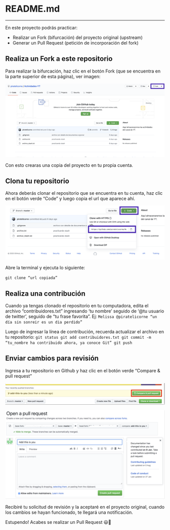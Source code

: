 # README.md
--------------------

En este proyecto podrás practicar:

* Realizar un Fork (bifurcación) del proyecto original (upstream)
* Generar un Pull Request (petición de incorporación del fork)

## Realiza un Fork a este repositorio
Para realizar la bifurcación, haz clic en el botón Fork (que se encuentra en la parte superior de esta página), ver imagen:

![Fork](/img/gh-fork.png)

Con esto crearas una copia del proyecto en tu propia cuenta.

## Clona tu repositorio
Ahora deberás clonar el repositorio que se encuentra en tu cuenta, haz clic en el botón verde “Code” y luego copia el url que aparece ahí.

![Clone](/img/gh-clone.png)

Abre la terminal y ejecuta lo siguiente:

`git clone “url copiada”`

## Realiza una contribución
Cuando ya tengas clonado el repositorio en tu computadora, edita el archivo “contribuidores.txt” ingresando ‘tu nombre’ seguido de ‘@tu usuario de twitter’, seguido de “tu frase favorita”.
Ej: 
`Melissa @piratelicorne “un día sin sonreir es un dia perdido”`

Luego de ingresar la línea de contribución, recuerda actualizar el archivo en tu repositorio:
`git status
git add contribuidores.txt
git commit -m “tu_nombre ha contribuido ahora, ya conoce Git”
git push`


## Enviar cambios para revisión
Ingresa a tu repositorio en Github y haz clic en el botón verde “Compare & pull request”

![Contrib](/img/gh-pr.png)

![Contrib-Det](/img/gh-pr-detail.png)

Recibiré tu solicitud de revisión y la aceptaré en el proyecto original, cuando los cambios se hayan funcionado, te llegará una notificación.

Estupendo! Acabes se realizar un Pull Request :smiley::purple_heart:
